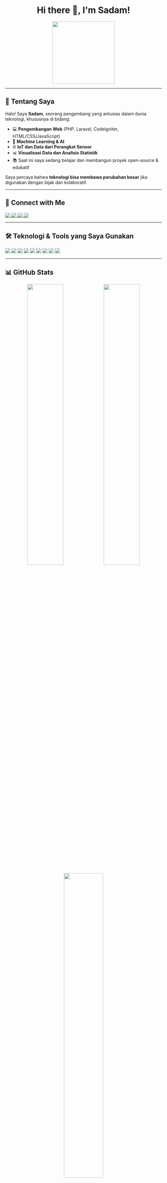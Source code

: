 <h1 align="center">Hi there 👋, I'm Sadam!</h1>
<p align="center">
  <img src="https://media.giphy.com/media/qgQUggAC3Pfv687qPC/giphy.gif" width="200" />
</p>

---

## 🚀 Tentang Saya

Halo! Saya **Sadam**, seorang pengembang yang antusias dalam dunia teknologi, khususnya di bidang:

- 💻 **Pengembangan Web** (PHP, Laravel, CodeIgniter, HTML/CSS/JavaScript)
- 🤖 **Machine Learning & AI**
- 🌐 **IoT dan Data dari Perangkat Sensor**
- 📊 **Visualisasi Data dan Analisis Statistik**
- 📚 Saat ini saya sedang belajar dan membangun proyek open-source & edukatif

Saya percaya bahwa **teknologi bisa membawa perubahan besar** jika digunakan dengan bijak dan kolaboratif.

---

## 🔗 Connect with Me

<p align="left">
  <a href="https://linkedin.com/in/sadam2522" target="blank">
    <img align="center" src="https://img.shields.io/badge/LinkedIn-0077B5?style=flat-square&logo=linkedin&logoColor=white" />
  </a>
  <a href="https://twitter.com/sadam2522" target="blank">
    <img align="center" src="https://img.shields.io/badge/Twitter-1DA1F2?style=flat-square&logo=twitter&logoColor=white" />
  </a>
  <a href="mailto:sadam2522@gmail.com" target="blank">
    <img align="center" src="https://img.shields.io/badge/Email-D14836?style=flat-square&logo=gmail&logoColor=white" />
  </a>
  <a href="https://github.com/sadam2522" target="blank">
    <img align="center" src="https://img.shields.io/badge/GitHub-100000?style=flat-square&logo=github&logoColor=white" />
  </a>
</p>

---

## 🛠️ Teknologi & Tools yang Saya Gunakan

<p>
  <img src="https://img.shields.io/badge/PHP-777BB4?style=for-the-badge&logo=php&logoColor=white" />
  <img src="https://img.shields.io/badge/Laravel-F55247?style=for-the-badge&logo=laravel&logoColor=white" />
  <img src="https://img.shields.io/badge/CodeIgniter-E44D26?style=for-the-badge&logo=codeigniter&logoColor=white" />
  <img src="https://img.shields.io/badge/Python-3776AB?style=for-the-badge&logo=python&logoColor=white" />
  <img src="https://img.shields.io/badge/TensorFlow-FF6F00?style=for-the-badge&logo=tensorflow&logoColor=white" />
  <img src="https://img.shields.io/badge/HTML5-E34F26?style=for-the-badge&logo=html5&logoColor=white" />
  <img src="https://img.shields.io/badge/CSS3-1572B6?style=for-the-badge&logo=css3&logoColor=white" />
  <img src="https://img.shields.io/badge/JavaScript-F7DF1E?style=for-the-badge&logo=javascript&logoColor=black" />
  <img src="https://img.shields.io/badge/MySQL-4479A1?style=for-the-badge&logo=mysql&logoColor=white" />
</p>

---

## 📊 GitHub Stats

<p align="center">
  <img src="https://github-readme-stats.vercel.app/api?username=sadam2522&show_icons=true&theme=tokyonight" width="48%" />
  <img src="https://github-readme-streak-stats.herokuapp.com/?user=sadam2522&theme=tokyonight" width="48%" />
</p>

<p align="center">
  <img src="https://github-readme-stats.vercel.app/api/top-langs/?username=sadam2522&layout=compact&theme=tokyonight" width="50%" />
</p>

---

## 🌱 Proyek Terbaru

- 💧 Prediksi Kualitas Air berbasis IoT & Machine Learning
- 🔍 Sistem Deteksi Penipuan Kartu Kredit dengan ML
- 📊 Dashboard Analisis Data Interaktif menggunakan Flask dan Streamlit

---

## 🧠 Motto Hidup

> _“Terus belajar, terus berkembang. Setiap baris kode adalah langkah menuju solusi.”_

---

<p align="center">
  <img src="https://capsule-render.vercel.app/api?type=waving&color=0:0077B5,100:00C9FF&height=120&section=footer"/>
</p>
